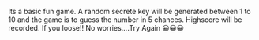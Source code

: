 Its a basic fun game.
A random secrete key will be generated between 1 to 10 and the game is to guess the number in 5 chances.
Highscore will be recorded.
If you loose!! No worries....Try Again 😀😀😀
